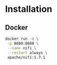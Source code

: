 # Installation

## Docker

```sh
docker run -d \
 -p 8080:8080 \
 --name nifi \
 --restart always \
 apache/nifi:1.7.1
```
